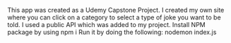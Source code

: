 This app was created as a Udemy Capstone Project. 
I created my own site where you can click on a category to select a type of joke you want to be told.
I used a public API which was added to my project.
Install NPM package by using
npm i
Run it by doing the following: nodemon index.js
